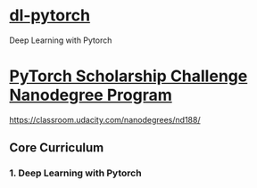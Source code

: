 # [dl-pytorch](README.md)
Deep Learning with Pytorch


# [PyTorch Scholarship Challenge Nanodegree Program](pytorch-scholarship.md)
https://classroom.udacity.com/nanodegrees/nd188/

##  Core Curriculum
### 1. Deep Learning with Pytorch

```

```


